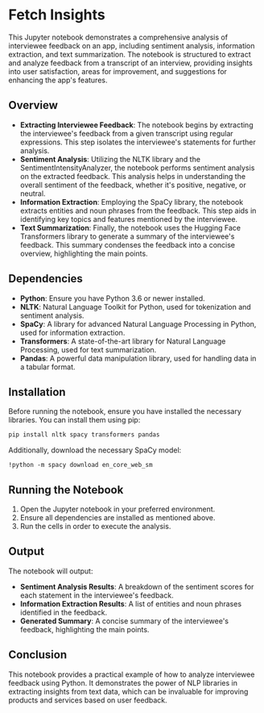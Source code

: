 # Fetch Insights

This Jupyter notebook demonstrates a comprehensive analysis of interviewee feedback on an app, including sentiment analysis, information extraction, and text summarization. The notebook is structured to extract and analyze feedback from a transcript of an interview, providing insights into user satisfaction, areas for improvement, and suggestions for enhancing the app's features.

## Overview

- **Extracting Interviewee Feedback**: The notebook begins by extracting the interviewee's feedback from a given transcript using regular expressions. This step isolates the interviewee's statements for further analysis.
- **Sentiment Analysis**: Utilizing the NLTK library and the SentimentIntensityAnalyzer, the notebook performs sentiment analysis on the extracted feedback. This analysis helps in understanding the overall sentiment of the feedback, whether it's positive, negative, or neutral.
- **Information Extraction**: Employing the SpaCy library, the notebook extracts entities and noun phrases from the feedback. This step aids in identifying key topics and features mentioned by the interviewee.
- **Text Summarization**: Finally, the notebook uses the Hugging Face Transformers library to generate a summary of the interviewee's feedback. This summary condenses the feedback into a concise overview, highlighting the main points.

## Dependencies

- **Python**: Ensure you have Python 3.6 or newer installed.
- **NLTK**: Natural Language Toolkit for Python, used for tokenization and sentiment analysis.
- **SpaCy**: A library for advanced Natural Language Processing in Python, used for information extraction.
- **Transformers**: A state-of-the-art library for Natural Language Processing, used for text summarization.
- **Pandas**: A powerful data manipulation library, used for handling data in a tabular format.

## Installation

Before running the notebook, ensure you have installed the necessary libraries. You can install them using pip:

```bash
pip install nltk spacy transformers pandas
```

Additionally, download the necessary SpaCy model:

```
!python -m spacy download en_core_web_sm
```

## Running the Notebook

1. Open the Jupyter notebook in your preferred environment.
2. Ensure all dependencies are installed as mentioned above.
3. Run the cells in order to execute the analysis.

## Output

The notebook will output:

- **Sentiment Analysis Results**: A breakdown of the sentiment scores for each statement in the interviewee's feedback.
- **Information Extraction Results**: A list of entities and noun phrases identified in the feedback.
- **Generated Summary**: A concise summary of the interviewee's feedback, highlighting the main points.

## Conclusion

This notebook provides a practical example of how to analyze interviewee feedback using Python. It demonstrates the power of NLP libraries in extracting insights from text data, which can be invaluable for improving products and services based on user feedback.